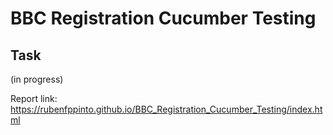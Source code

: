 # BBC Registration Cucumber Testing

## Task
(in progress)

Report link: https://rubenfppinto.github.io/BBC_Registration_Cucumber_Testing/index.html
